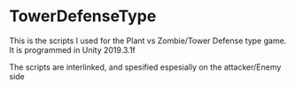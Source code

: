 # TowerDefenseType

This is the scripts I used for the Plant vs Zombie/Tower Defense type game.  It is programmed in Unity 2019.3.1f

The scripts are interlinked, and spesified espesially on the attacker/Enemy side
